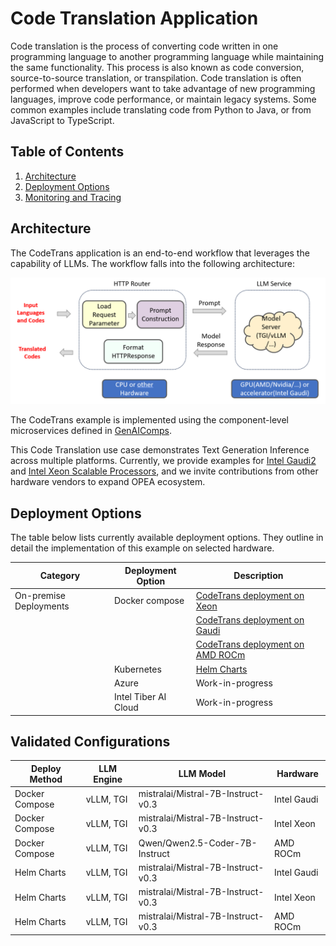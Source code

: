 # Code Translation Application

Code translation is the process of converting code written in one programming language to another programming language while maintaining the same functionality. This process is also known as code conversion, source-to-source translation, or transpilation. Code translation is often performed when developers want to take advantage of new programming languages, improve code performance, or maintain legacy systems. Some common examples include translating code from Python to Java, or from JavaScript to TypeScript.

## Table of Contents

1. [Architecture](#architecture)
2. [Deployment Options](#deployment-options)
3. [Monitoring and Tracing](./README_miscellaneous.md)

## Architecture

The CodeTrans application is an end-to-end workflow that leverages the capability of LLMs. The workflow falls into the following architecture:

![architecture](./assets/img/code_trans_architecture.png)

The CodeTrans example is implemented using the component-level microservices defined in [GenAIComps](https://github.com/opea-project/GenAIComps).

This Code Translation use case demonstrates Text Generation Inference across multiple platforms. Currently, we provide examples for [Intel Gaudi2](https://www.intel.com/content/www/us/en/products/details/processors/ai-accelerators/gaudi-overview.html) and [Intel Xeon Scalable Processors](https://www.intel.com/content/www/us/en/products/details/processors/xeon.html), and we invite contributions from other hardware vendors to expand OPEA ecosystem.

## Deployment Options

The table below lists currently available deployment options. They outline in detail the implementation of this example on selected hardware.

| Category               | Deployment Option    | Description                                                                 |
| ---------------------- | -------------------- | --------------------------------------------------------------------------- |
| On-premise Deployments | Docker compose       | [CodeTrans deployment on Xeon](./docker_compose/intel/cpu/xeon/README.md)   |
|                        |                      | [CodeTrans deployment on Gaudi](./docker_compose/intel/hpu/gaudi/README.md) |
|                        |                      | [CodeTrans deployment on AMD ROCm](./docker_compose/amd/gpu/rocm/README.md) |
|                        | Kubernetes           | [Helm Charts](./kubernetes/helm/README.md)                                  |
|                        | Azure                | Work-in-progress                                                            |
|                        | Intel Tiber AI Cloud | Work-in-progress                                                            |

## Validated Configurations

| **Deploy Method** | **LLM Engine** | **LLM Model**                      | **Hardware** |
| ----------------- | -------------- | ---------------------------------- | ------------ |
| Docker Compose    | vLLM, TGI      | mistralai/Mistral-7B-Instruct-v0.3 | Intel Gaudi  |
| Docker Compose    | vLLM, TGI      | mistralai/Mistral-7B-Instruct-v0.3 | Intel Xeon   |
| Docker Compose    | vLLM, TGI      | Qwen/Qwen2.5-Coder-7B-Instruct     | AMD ROCm     |
| Helm Charts       | vLLM, TGI      | mistralai/Mistral-7B-Instruct-v0.3 | Intel Gaudi  |
| Helm Charts       | vLLM, TGI      | mistralai/Mistral-7B-Instruct-v0.3 | Intel Xeon   |
| Helm Charts       | vLLM, TGI      | mistralai/Mistral-7B-Instruct-v0.3 | AMD ROCm     |
